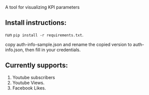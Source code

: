 A tool for visualizing KPI parameters

## Install instructions:

run `pip install -r requirements.txt`.

copy auth-info-sample.json and rename the copied version to auth-info.json, then fill in your credentials.

## Currently supports:

1. Youtube subscribers
2. Youtube Views.
3. Facebook Likes. 


